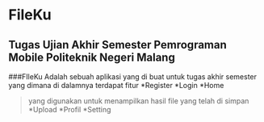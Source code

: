 # FileKu
## Tugas Ujian Akhir Semester Pemrograman Mobile Politeknik Negeri Malang

###FIleKu 
Adalah sebuah aplikasi yang di buat untuk tugas akhir semester yang dimana di dalamnya terdapat fitur
*Register
*Login
*Home 
>yang digunakan untuk menampilkan hasil file yang telah di simpan
*Upload
*Profil
*Setting
